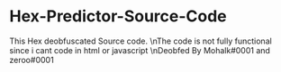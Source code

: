 # Hex-Predictor-Source-Code
This Hex deobfuscated Source code.
\nThe code is not fully functional since i cant code in html or javascript
\nDeobfed By Mohalk#0001 and zeroo#0001

